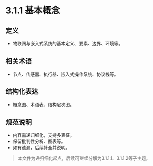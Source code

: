 # 3.1.1 基本概念

## 定义

- 物联网与嵌入式系统的基本定义、要素、边界、环境等。

## 相关术语

- 节点、传感器、执行器、嵌入式操作系统、协议栈等。

## 结构化表达

- 概念图、术语表、结构层次图。

## 规范说明

- 内容需递归细化，支持多表征。
- 保留批判性分析、图表等。
- 如有遗漏，后续补全并说明。

> 本文件为递归细化起点，后续可继续分解为3.1.1.1、3.1.1.2等子主题。
